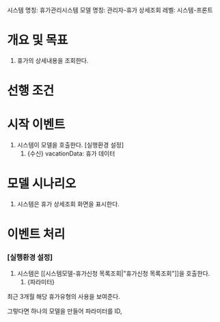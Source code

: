 시스템 명칭: 휴가관리시스템
모델 명칭: 관리자-휴가 상세조회
레벨: 시스템-프론트

# 개요 및 목표
1. 휴가의 상세내용을 조회한다.

# 선행 조건


# 시작 이벤트
1. 시스템이 모델을 호출한다. [실행환경 설정]
	1. {수신} vacationData: 휴가 데이터

# 모델 시나리오
1. 시스템은 휴가 상세조회 화면을 표시한다.

# 이벤트 처리
### [실행환경 설정]
1. 시스템은 [[시스템모델-휴가신청 목록조회|"휴가신청 목록조회"]]을 호출한다.
	1. {파라미터} 



최근 3개월 해당 휴가유형의 사용을 보여준다.

그렇다면 
하나의 모델을 만들어
파라미터를 ID, 